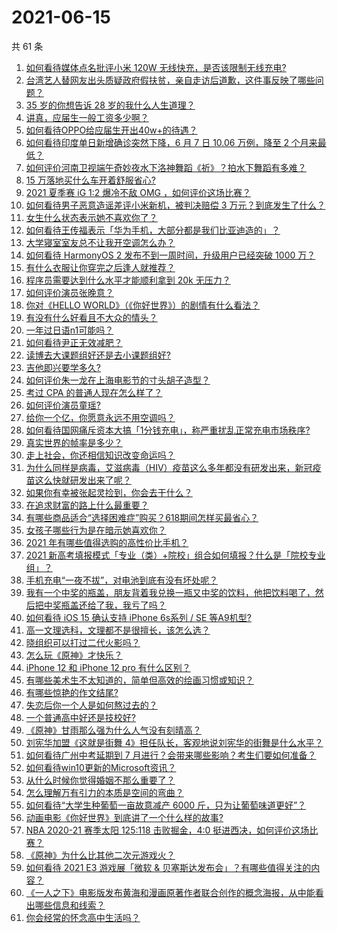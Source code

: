 # 2021-06-15

共 61 条

<!-- BEGIN -->
<!-- 最后更新时间 Tue Jun 15 2021 01:20:54 GMT+0800 (China Standard Time) -->

1. [如何看待媒体点名批评小米 120W 无线快充，是否该限制无线充电?](https://www.zhihu.com/question/464750035)
2. [台湾艺人替网友出头质疑政府假扶贫，亲自走访后道歉，这件事反映了哪些问题？](https://www.zhihu.com/question/464604915)
3. [35 岁的你想告诉 28 岁的我什么人生道理？](https://www.zhihu.com/question/345832687)
4. [讲真，应届生一般工资多少啊？](https://www.zhihu.com/question/58570383)
5. [如何看待OPPO给应届生开出40w+的待遇？](https://www.zhihu.com/question/420016446)
6. [如何看待印度单日新增确诊突然下降，6 月 7 日 10.06 万例，降至 2
   个月来最低？](https://www.zhihu.com/question/464053148)
7. [如何评价河南卫视端午奇妙夜水下洛神舞蹈《祈》？拍水下舞蹈有多难？](https://www.zhihu.com/question/464684523)
8. [15 万落地买什么车开着舒服省心?](https://www.zhihu.com/question/441839447)
9. [2021 夏季赛 iG 1:2 爆冷不敌 OMG
   ，如何评价这场比赛？](https://www.zhihu.com/question/464979853)
10. [如何看待男子恶意造谣差评小米新机，被判决赔偿 3
    万元？到底发生了什么？](https://www.zhihu.com/question/464106592)
11. [女生什么状态表示她不喜欢你了？](https://www.zhihu.com/question/302142050)
12. [如何看待王传福表示「华为手机，大部分都是我们比亚迪造的」？](https://www.zhihu.com/question/464283085)
13. [大学寝室室友总不让我开空调怎么办？](https://www.zhihu.com/question/38044867)
14. [如何看待 HarmonyOS 2 发布不到一周时间，升级用户已经突破 1000
    万？](https://www.zhihu.com/question/464105336)
15. [有什么衣服让你穿完之后逢人就推荐？](https://www.zhihu.com/question/368860490)
16. [程序员需要达到什么水平才能顺利拿到 20k 无压力？](https://www.zhihu.com/question/47597895)
17. [如何评价演员张晚意？](https://www.zhihu.com/question/460146061)
18. [你对《HELLO WORLD》（《你好世界》）的剧情有什么看法？](https://www.zhihu.com/question/464560889)
19. [有没有什么好看且不大众的情头？](https://www.zhihu.com/question/412162154)
20. [一年过日语n1可能吗？](https://www.zhihu.com/question/48377443)
21. [如何看待尹正无效减肥？](https://www.zhihu.com/question/464743137)
22. [读博去大课题组好还是去小课题组好?](https://www.zhihu.com/question/463038422)
23. [吉他即兴要学多久?](https://www.zhihu.com/question/437516695)
24. [如何评价朱一龙在上海电影节的寸头胡子造型？](https://www.zhihu.com/question/464613394)
25. [考过 CPA 的普通人现在怎么样了？](https://www.zhihu.com/question/406026927)
26. [如何评价演员童瑶?](https://www.zhihu.com/question/374564039)
27. [给你一个亿，你愿意永远不用空调吗？](https://www.zhihu.com/question/461752259)
28. [如何看待国网痛斥资本大搞「1分钱充电」，称严重扰乱正常充电市场秩序?](https://www.zhihu.com/question/464766118)
29. [真实世界的帧率是多少？](https://www.zhihu.com/question/463432278)
30. [走上社会，你还相信知识改变命运吗？](https://www.zhihu.com/question/463697639)
31. [为什么同样是病毒，艾滋病毒（HIV）疫苗这么多年都没有研发出来，新冠疫苗这么快就研发出来了呢？](https://www.zhihu.com/question/464293186)
32. [如果你有幸被张起灵捡到，你会去干什么？](https://www.zhihu.com/question/451135363)
33. [在追求财富的路上什么最重要？](https://www.zhihu.com/question/458500163)
34. [有哪些商品适合“选择困难症”购买？618期间怎样买最省心？](https://www.zhihu.com/question/464799772)
35. [女孩子哪些行为是在暗示她喜欢你？](https://www.zhihu.com/question/457449556)
36. [2021 年有哪些值得选购的高性价比手机？](https://www.zhihu.com/question/445602881)
37. [2021
    新高考填报模式「专业（类）+院校」组合如何填报？什么是「院校专业组」？](https://www.zhihu.com/question/445687781)
38. [手机充电“一夜不拔”，对电池到底有没有坏处呢？](https://www.zhihu.com/question/351666337)
39. [我有一个中奖的瓶盖，朋友背着我兑换一瓶又中奖的饮料，他把饮料喝了，然后把中奖瓶盖还给了我，我亏了吗？](https://www.zhihu.com/question/459981000)
40. [如何看待 iOS 15 确认支持 iPhone 6s系列 / SE
    等A9机型?](https://www.zhihu.com/question/463795738)
41. [高一文理选科，文理都不是很擅长，该怎么选？](https://www.zhihu.com/question/463506260)
42. [晓组织可以打过二代火影吗？](https://www.zhihu.com/question/462986796)
43. [怎么玩《原神》才快乐？](https://www.zhihu.com/question/458800508)
44. [iPhone 12 和 iPhone 12 pro 有什么区别？](https://www.zhihu.com/question/425539076)
45. [有哪些美术生不太知道的，简单但高效的绘画习惯或知识？](https://www.zhihu.com/question/291527457)
46. [有哪些惊艳的作文结尾?](https://www.zhihu.com/question/369181074)
47. [失恋后你一个人是如何熬过去的？](https://www.zhihu.com/question/337271526)
48. [一个普通高中好还是技校好?](https://www.zhihu.com/question/463491459)
49. [《原神》甘雨那么强为什么人气没有刻晴高？](https://www.zhihu.com/question/464391717)
50. [刘宪华加盟《这就是街舞
    4》担任队长，客观地说刘宪华的街舞是什么水平？](https://www.zhihu.com/question/464486529)
51. [如何看待广州中考延期到 7
    月进行？会带来哪些影响？考生们要如何准备？](https://www.zhihu.com/question/464957932)
52. [如何看待win10更新的Microsoft资讯？](https://www.zhihu.com/question/464120290)
53. [从什么时候你觉得婚姻不那么重要了？](https://www.zhihu.com/question/454383382)
54. [怎么理解万有引力的本质是空间的弯曲？](https://www.zhihu.com/question/330796123)
55. [如何看待“大学生种葡萄一亩故意减产 6000
    斤，只为让葡萄味道更好”？](https://www.zhihu.com/question/464455061)
56. [动画电影《你好世界》到底讲了一个什么样的故事?](https://www.zhihu.com/question/464262833)
57. [NBA 2020-21 赛季太阳 125:118 击败掘金，4:0
    挺进西决，如何评价这场比赛？](https://www.zhihu.com/question/464894466)
58. [《原神》为什么比其他二次元游戏火？](https://www.zhihu.com/question/463779591)
59. [如何看待 2021 E3 游戏展「微软 &
    贝塞斯达发布会」？有哪些值得关注的内容？](https://www.zhihu.com/question/464870968)
60. [《一人之下》电影版发布黄海和漫画原著作者联合创作的概念海报，从中能看出哪些信息和线索？](https://www.zhihu.com/question/464799145)
61. [你会经常的怀念高中生活吗？](https://www.zhihu.com/question/430748904)

<!-- END -->
